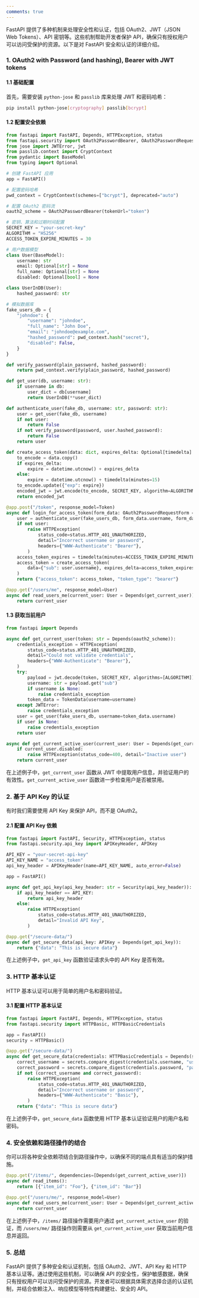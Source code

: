 ```yaml
---
comments: true
---
```


FastAPI 提供了多种机制来处理安全性和认证，包括 OAuth2、JWT（JSON Web Tokens）、API 密钥等。这些机制帮助开发者保护 API，确保只有授权用户可以访问受保护的资源。以下是对 FastAPI 安全和认证的详细介绍。

### 1. OAuth2 with Password (and hashing), Bearer with JWT tokens

#### 1.1 基础配置

首先，需要安装 `python-jose` 和 `passlib` 库来处理 JWT 和密码哈希：

```bash
pip install python-jose[cryptography] passlib[bcrypt]
```

#### 1.2 配置安全依赖

```python
from fastapi import FastAPI, Depends, HTTPException, status
from fastapi.security import OAuth2PasswordBearer, OAuth2PasswordRequestForm
from jose import JWTError, jwt
from passlib.context import CryptContext
from pydantic import BaseModel
from typing import Optional

# 创建 FastAPI 应用
app = FastAPI()

# 配置密码哈希
pwd_context = CryptContext(schemes=["bcrypt"], deprecated="auto")

# 配置 OAuth2 密码流
oauth2_scheme = OAuth2PasswordBearer(tokenUrl="token")

# 密钥、算法和过期时间配置
SECRET_KEY = "your-secret-key"
ALGORITHM = "HS256"
ACCESS_TOKEN_EXPIRE_MINUTES = 30

# 用户数据模型
class User(BaseModel):
    username: str
    email: Optional[str] = None
    full_name: Optional[str] = None
    disabled: Optional[bool] = None

class UserInDB(User):
    hashed_password: str

# 模拟数据库
fake_users_db = {
    "johndoe": {
        "username": "johndoe",
        "full_name": "John Doe",
        "email": "johndoe@example.com",
        "hashed_password": pwd_context.hash("secret"),
        "disabled": False,
    }
}

def verify_password(plain_password, hashed_password):
    return pwd_context.verify(plain_password, hashed_password)

def get_user(db, username: str):
    if username in db:
        user_dict = db[username]
        return UserInDB(**user_dict)

def authenticate_user(fake_db, username: str, password: str):
    user = get_user(fake_db, username)
    if not user:
        return False
    if not verify_password(password, user.hashed_password):
        return False
    return user

def create_access_token(data: dict, expires_delta: Optional[timedelta] = None):
    to_encode = data.copy()
    if expires_delta:
        expire = datetime.utcnow() + expires_delta
    else:
        expire = datetime.utcnow() + timedelta(minutes=15)
    to_encode.update({"exp": expire})
    encoded_jwt = jwt.encode(to_encode, SECRET_KEY, algorithm=ALGORITHM)
    return encoded_jwt

@app.post("/token", response_model=Token)
async def login_for_access_token(form_data: OAuth2PasswordRequestForm = Depends()):
    user = authenticate_user(fake_users_db, form_data.username, form_data.password)
    if not user:
        raise HTTPException(
            status_code=status.HTTP_401_UNAUTHORIZED,
            detail="Incorrect username or password",
            headers={"WWW-Authenticate": "Bearer"},
        )
    access_token_expires = timedelta(minutes=ACCESS_TOKEN_EXPIRE_MINUTES)
    access_token = create_access_token(
        data={"sub": user.username}, expires_delta=access_token_expires
    )
    return {"access_token": access_token, "token_type": "bearer"}

@app.get("/users/me", response_model=User)
async def read_users_me(current_user: User = Depends(get_current_user)):
    return current_user
```

#### 1.3 获取当前用户

```python
from fastapi import Depends

async def get_current_user(token: str = Depends(oauth2_scheme)):
    credentials_exception = HTTPException(
        status_code=status.HTTP_401_UNAUTHORIZED,
        detail="Could not validate credentials",
        headers={"WWW-Authenticate": "Bearer"},
    )
    try:
        payload = jwt.decode(token, SECRET_KEY, algorithms=[ALGORITHM])
        username: str = payload.get("sub")
        if username is None:
            raise credentials_exception
        token_data = TokenData(username=username)
    except JWTError:
        raise credentials_exception
    user = get_user(fake_users_db, username=token_data.username)
    if user is None:
        raise credentials_exception
    return user

async def get_current_active_user(current_user: User = Depends(get_current_user)):
    if current_user.disabled:
        raise HTTPException(status_code=400, detail="Inactive user")
    return current_user
```

在上述例子中，`get_current_user` 函数从 JWT 中提取用户信息，并验证用户的有效性。`get_current_active_user` 函数进一步检查用户是否被禁用。

### 2. 基于 API Key 的认证

有时我们需要使用 API Key 来保护 API，而不是 OAuth2。

#### 2.1 配置 API Key 依赖

```python
from fastapi import FastAPI, Security, HTTPException, status
from fastapi.security.api_key import APIKeyHeader, APIKey

API_KEY = "your-secret-api-key"
API_KEY_NAME = "access_token"
api_key_header = APIKeyHeader(name=API_KEY_NAME, auto_error=False)

app = FastAPI()

async def get_api_key(api_key_header: str = Security(api_key_header)):
    if api_key_header == API_KEY:
        return api_key_header
    else:
        raise HTTPException(
            status_code=status.HTTP_401_UNAUTHORIZED,
            detail="Invalid API Key",
        )

@app.get("/secure-data/")
async def get_secure_data(api_key: APIKey = Depends(get_api_key)):
    return {"data": "This is secure data"}
```

在上述例子中，`get_api_key` 函数验证请求头中的 API Key 是否有效。

### 3. HTTP 基本认证

HTTP 基本认证可以用于简单的用户名和密码验证。

#### 3.1 配置 HTTP 基本认证

```python
from fastapi import FastAPI, Depends, HTTPException, status
from fastapi.security import HTTPBasic, HTTPBasicCredentials

app = FastAPI()
security = HTTPBasic()

@app.get("/secure-data/")
async def get_secure_data(credentials: HTTPBasicCredentials = Depends(security)):
    correct_username = secrets.compare_digest(credentials.username, "user")
    correct_password = secrets.compare_digest(credentials.password, "password")
    if not (correct_username and correct_password):
        raise HTTPException(
            status_code=status.HTTP_401_UNAUTHORIZED,
            detail="Incorrect username or password",
            headers={"WWW-Authenticate": "Basic"},
        )
    return {"data": "This is secure data"}
```

在上述例子中，`get_secure_data` 函数使用 HTTP 基本认证验证用户的用户名和密码。

### 4. 安全依赖和路径操作的结合

你可以将各种安全依赖项结合到路径操作中，以确保不同的端点具有适当的保护措施。

```python
@app.get("/items/", dependencies=[Depends(get_current_active_user)])
async def read_items():
    return [{"item_id": "Foo"}, {"item_id": "Bar"}]

@app.get("/users/me/", response_model=User)
async def read_users_me(current_user: User = Depends(get_current_active_user)):
    return current_user
```

在上述例子中，`/items/` 路径操作需要用户通过 `get_current_active_user` 的验证，而 `/users/me/` 路径操作则需要从 `get_current_active_user` 获取当前用户信息并返回。

### 5. 总结

FastAPI 提供了多种安全和认证机制，包括 OAuth2、JWT、API Key 和 HTTP 基本认证等。通过使用这些机制，可以确保 API 的安全性，保护敏感数据，确保只有授权用户可以访问受保护的资源。开发者可以根据具体需求选择合适的认证机制，并结合依赖注入、响应模型等特性构建健壮、安全的 API。